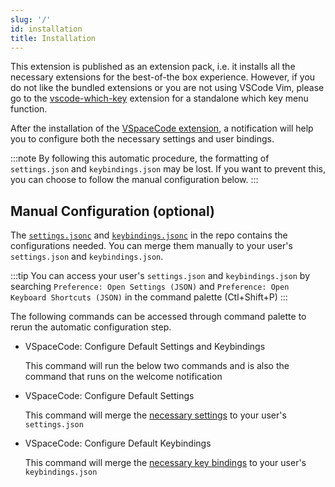 ```yaml
---
slug: '/'
id: installation
title: Installation
---
```


This extension is published as an extension pack, i.e. it installs all the necessary extensions for the best-of-the box experience.
However, if you do not like the bundled extensions or you are not using VSCode Vim, please go to the
[vscode-which-key](https://github.com/VSpaceCode/vscode-which-key) extension for a standalone which key menu function.

After the installation of the
[VSpaceCode extension](https://marketplace.visualstudio.com/items?itemName=VSpaceCode.vspacecode),
a notification will help you to configure both the necessary settings and user bindings.

:::note
By following this automatic procedure, the formatting of `settings.json` and `keybindings.json` may be lost.
If you want to prevent this, you can choose to follow the manual configuration below.
:::

## Manual Configuration (optional)

The [`settings.jsonc`][settings] and [`keybindings.jsonc`][keybindings] in the repo contains the
configurations needed. You can merge them manually to your user's `settings.json` and `keybindings.json`.

:::tip
You can access your user's `settings.json` and `keybindings.json` by searching `Preference: Open Settings (JSON)`
and `Preference: Open Keyboard Shortcuts (JSON)` in the command palette (Ctl+Shift+P)
:::

The following commands can be accessed through command palette to rerun the automatic configuration step.

- VSpaceCode: Configure Default Settings and Keybindings

  This command will run the below two commands and is also the command that runs on the welcome notification

- VSpaceCode: Configure Default Settings

  This command will merge the [necessary settings][settings] to your user's `settings.json`

- VSpaceCode: Configure Default Keybindings

  This command will merge the [necessary key bindings][keybindings] to your user's `keybindings.json`

[settings]: https://github.com/VSpaceCode/VSpaceCode/blob/master/src/configuration/settings.jsonc
[keybindings]: https://github.com/VSpaceCode/VSpaceCode/blob/master/src/configuration/keybindings.jsonc
